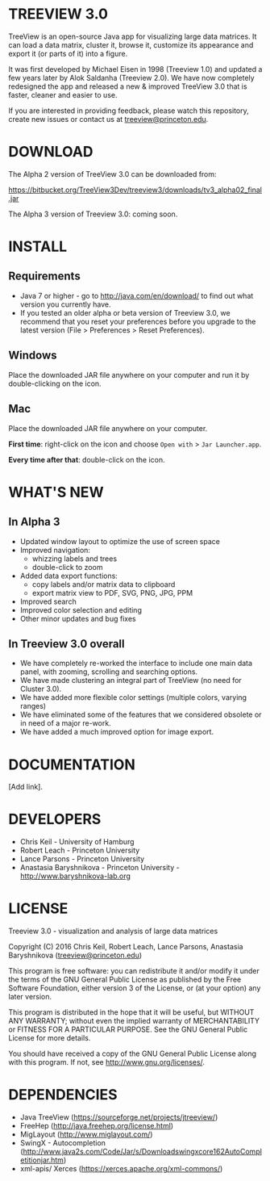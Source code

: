 TREEVIEW 3.0
============

TreeView is an open-source Java app for visualizing large data matrices. It can load a data matrix, cluster it, browse it, customize its appearance and export it (or parts of it) into a figure.

It was first developed by Michael Eisen in 1998 (Treeview 1.0) and updated a few years later by Alok Saldanha (Treeview 2.0). We have now completely redesigned the app and released a new & improved TreeView 3.0 that is faster, cleaner and easier to use.

If you are interested in providing feedback, please watch this repository, create new issues or contact us at <treeview@princeton.edu>.



DOWNLOAD
========

The Alpha 2 version of TreeView 3.0 can be downloaded from:

<https://bitbucket.org/TreeView3Dev/treeview3/downloads/tv3_alpha02_final.jar>

The Alpha 3 version of Treeview 3.0: coming soon.



INSTALL
=======

## Requirements ##

* Java 7 or higher - go to <http://java.com/en/download/> to find out what version you currently have.
* If you tested an older alpha or beta version of Treeview 3.0, we recommend that you reset your preferences before you upgrade to the latest version (File > Preferences > Reset Preferences). 

## Windows ##

Place the downloaded JAR file anywhere on your computer and run it by double-clicking on the icon.

## Mac ##

Place the downloaded JAR file anywhere on your computer.

**First time**: right-click on the icon and choose `Open with` > `Jar Launcher.app`.

**Every time after that**: double-click on the icon.


WHAT'S NEW
==========

## In Alpha 3 ##

* Updated window layout to optimize the use of screen space
* Improved navigation:
    * whizzing labels and trees
    * double-click to zoom
* Added data export functions:
    * copy labels and/or matrix data to clipboard
    * export matrix view to PDF, SVG, PNG, JPG, PPM
* Improved search
* Improved color selection and editing
* Other minor updates and bug fixes

## In Treeview 3.0 overall ##

* We have completely re-worked the interface to include one main data panel, with zooming, scrolling and searching options.
* We have made clustering an integral part of TreeView (no need for Cluster 3.0).
* We have added more flexible color settings (multiple colors, varying ranges)
* We have eliminated some of the features that we considered obsolete or in need of a major re-work.
* We have added a much improved option for image export.


DOCUMENTATION
=============

[Add link].


DEVELOPERS
==========

* Chris Keil - University of Hamburg
* Robert Leach - Princeton University
* Lance Parsons - Princeton University
* Anastasia Baryshnikova - Princeton University - <http://www.baryshnikova-lab.org>


LICENSE
=======

Treeview 3.0 - visualization and analysis of large data matrices

Copyright (C) 2016  Chris Keil, Robert Leach, Lance Parsons, Anastasia Baryshnikova (<treeview@princeton.edu>)

This program is free software: you can redistribute it and/or modify it under the terms of the GNU General Public License as published by the Free Software Foundation, either version 3 of the License, or (at your option) any later version.

This program is distributed in the hope that it will be useful, but WITHOUT ANY WARRANTY; without even the implied warranty of MERCHANTABILITY or FITNESS FOR A PARTICULAR PURPOSE.  See the GNU General Public License for more details.

You should have received a copy of the GNU General Public License along with this program.  If not, see <http://www.gnu.org/licenses/>.


DEPENDENCIES
=======

* Java TreeView (https://sourceforge.net/projects/jtreeview/)
* FreeHep (http://java.freehep.org/license.html)
* MigLayout (http://www.miglayout.com/)
* SwingX - Autocompletion (http://www.java2s.com/Code/Jar/s/Downloadswingxcore162AutoCompletitionjar.htm)
* xml-apis/ Xerces (https://xerces.apache.org/xml-commons/)